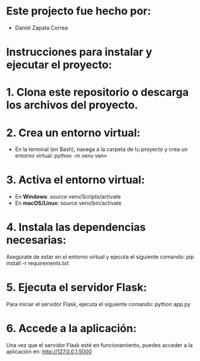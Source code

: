 # Este projecto fue hecho por:
- Daniel Zapata Correa

# Instrucciones para instalar y ejecutar el proyecto:

# 1. Clona este repositorio o descarga los archivos del proyecto.

# 2. Crea un entorno virtual:
   - En la terminal (en Bash), navega a la carpeta de tu proyecto y crea un entorno virtual:
     python -m venv venv

# 3. Activa el entorno virtual:
   - En **Windows**:
     source venv/Scripts/activate
   - En **macOS/Linux**:
     source venv/bin/activate

# 4. Instala las dependencias necesarias:
   Asegúrate de estar en el entorno virtual y ejecuta el siguiente comando:
     pip install -r requirements.txt

# 5. Ejecuta el servidor Flask:
   Para iniciar el servidor Flask, ejecuta el siguiente comando:
     python app.py

# 6. Accede a la aplicación:
   Una vez que el servidor Flask esté en funcionamiento, puedes acceder a la aplicación en:
     http://127.0.0.1:5000